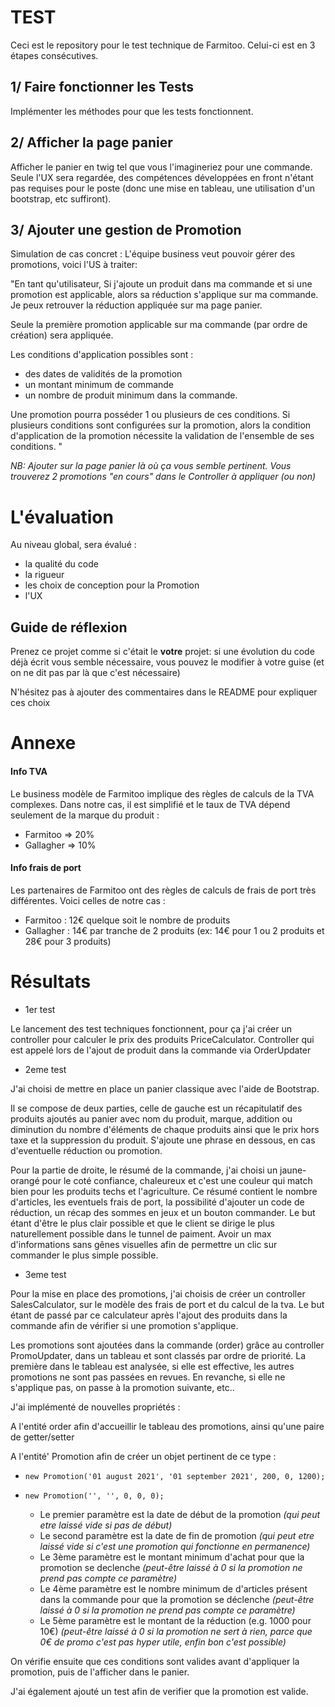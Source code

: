 # TEST

Ceci est le repository pour le test technique de Farmitoo.
Celui-ci est en 3 étapes consécutives.

## 1/ Faire fonctionner les Tests  
Implémenter les méthodes pour que les tests fonctionnent.

## 2/ Afficher la page panier
Afficher le panier en twig tel que vous l'imagineriez pour une commande.
Seule l'UX sera regardée, des compétences développées en front n'étant pas requises pour le poste (donc une mise en tableau, une utilisation d'un bootstrap, etc suffiront).

## 3/ Ajouter une gestion de Promotion
Simulation de cas concret : L'équipe business veut pouvoir gérer des promotions, voici l'US à traiter: 

"En tant qu'utilisateur,
Si j'ajoute un produit dans ma commande et si une promotion est applicable, alors sa réduction s'applique sur ma commande. Je peux retrouver la réduction appliquée sur ma page panier.

Seule la première promotion applicable sur ma commande (par ordre de création) sera appliquée.

Les conditions d'application possibles sont :
- des dates de validités de la promotion
- un montant minimum de commande 
- un nombre de produit minimum dans la commande.

Une promotion pourra posséder 1 ou plusieurs de ces conditions. Si plusieurs conditions sont configurées sur la promotion, alors la condition d'application de la promotion nécessite la validation de l'ensemble de ses conditions.
"

*NB: Ajouter sur la page panier là où ça vous semble pertinent. Vous trouverez 2 promotions "en cours" dans le Controller à appliquer (ou non)*


# L'évaluation
Au niveau global, sera évalué :
- la qualité du code
- la rigueur
- les choix de conception pour la Promotion
- l'UX

## Guide de réflexion
Prenez ce projet comme si c'était le **votre** projet: si une évolution du code déjà écrit vous semble nécessaire, vous pouvez le modifier à votre guise
(et on ne dit pas par là que c'est nécessaire)

N'hésitez pas à ajouter des commentaires dans le README pour expliquer ces choix


# Annexe


#### Info TVA
Le business modèle de Farmitoo implique des règles de calculs de la TVA complexes.
Dans notre cas, il est simplifié et le taux de TVA dépend seulement de la marque du produit :
- Farmitoo => 20%
- Gallagher => 10%

#### Info frais de port
Les partenaires de Farmitoo ont des règles de calculs de frais de port très différentes. 
Voici celles de notre cas :
- Farmitoo : 12€ quelque soit le nombre de produits
- Gallagher : 14€ par tranche de 2 produits (ex: 14€ pour 1 ou 2 produits et 28€ pour 3 produits)

# Résultats

* 1er test

Le lancement des test techniques fonctionnent, pour ça j'ai créer un controller pour calculer le prix des produits PriceCalculator. Controller qui est appelé lors de l'ajout de produit dans la commande via OrderUpdater

* 2eme test

J'ai choisi de mettre en place un panier classique avec l'aide de Bootstrap.

Il se compose de deux parties, celle de gauche est un récapitulatif des produits ajoutés au panier avec nom du produit, marque, addition ou diminution du nombre d'éléments de chaque produits ainsi que le prix hors taxe et la suppression du produit.
S'ajoute une phrase en dessous, en cas d'eventuelle réduction ou promotion.

Pour la partie de droite, le résumé de la commande, j'ai choisi un jaune-orangé pour le coté confiance, chaleureux et c'est une couleur qui match bien pour les produits techs et l'agriculture. Ce résumé contient le nombre d'articles, les eventuels frais de port, la possibilité d'ajouter un code de réduction, un récap des sommes en jeux et un bouton commander. Le but étant d'être le plus clair possible et que le client se dirige le plus naturellement possible dans le tunnel de paiment. Avoir un max d'informations sans gênes visuelles afin de permettre un clic sur commander le plus simple possible.

* 3eme test

Pour la mise en place des promotions,  j'ai choisis de créer un controller SalesCalculator, sur le modèle des frais de port et du calcul de la tva. Le but étant de passé par ce calculateur après l'ajout des produits dans la commande afin de vérifier si une promotion s'applique.

Les promotions sont ajoutées dans la commande (order) grâce au controller PromoUpdater, dans un tableau et sont classés par ordre de priorité. La première dans le tableau est analysée, si elle est effective, les autres promotions ne sont pas passées en revues. En revanche, si elle ne s'applique pas, on passe à la promotion suivante, etc..

J'ai implémenté de nouvelles propriétés :

A l'entité order afin d'accueillir le tableau des promotions, ainsi qu'une paire de getter/setter

A l'entité' Promotion afin de créer un objet pertinent de ce type :
* `new Promotion('01 august 2021', '01 september 2021', 200, 0, 1200);`
* `new Promotion('', '', 0, 0, 0);`

    * Le premier paramètre est la date de début de la promotion *(qui peut etre laissé vide si pas de début)*
    * Le second paramètre est la date de fin de promotion *(qui peut etre laissé vide si c'est une promotion qui fonctionne en permanence)*
    * Le 3ème paramètre est le montant minimum d'achat pour que la promotion se declenche *(peut-être laissé à 0 si la promotion ne prend pas compte ce paramètre)*
    * Le 4ème paramètre est le nombre minimum de d'articles présent dans la commande pour que la promotion se déclenche *(peut-être laissé à 0 si la promotion ne prend pas compte ce paramètre)*
    * Le 5ème paramètre est le montant de la réduction (e.g. 1000 pour 10€) *(peut-être laissé à 0 si la promotion ne sert à rien, parce que 0€ de promo c'est pas hyper utile, enfin bon c'est possible)*

On vérifie ensuite que ces conditions sont valides avant d'appliquer la promotion, puis de l'afficher dans le panier.

J'ai également ajouté un test afin de verifier que la promotion est valide.

